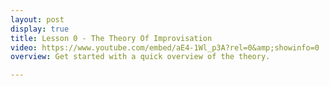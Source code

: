 ```yaml
---
layout: post
display: true
title: Lesson 0 - The Theory Of Improvisation
video: https://www.youtube.com/embed/aE4-1Wl_p3A?rel=0&amp;showinfo=0
overview: Get started with a quick overview of the theory.

---
```

